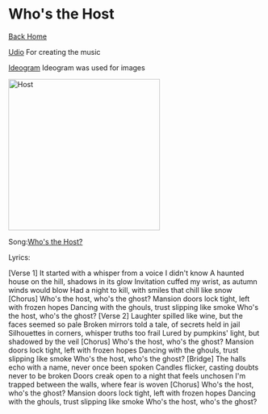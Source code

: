 # Who's the Host

[Back Home](/)

[Udio](https://www.udio.com/home)
For creating the music

[Ideogram](https://ideogram.ai/t/explore)
Ideogram was used for images

<img src="" alt="Host" style="width:300px;"/>

Song:[Who's the Host?](https://drive.google.com/file/d/1k7ivM8JUdxGmrDJJbnSx1HHedpGlgw0I/view?usp=drive_link)

Lyrics:


[Verse 1]
It started with a whisper from a voice I didn't know 
A haunted house on the hill, shadows in its glow
Invitation cuffed my wrist, as autumn winds would blow
Had a night to kill, with smiles that chill like snow
[Chorus]
Who's the host, who's the ghost?
Mansion doors lock tight, left with frozen hopes
Dancing with the ghouls, trust slipping like smoke 
Who's the host, who's the ghost?
[Verse 2]
Laughter spilled like wine, but the faces seemed so pale
Broken mirrors told a tale, of secrets held in jail
Silhouettes in corners, whisper truths too frail
Lured by pumpkins' light, but shadowed by the veil
[Chorus]
Who's the host, who's the ghost?
Mansion doors lock tight, left with frozen hopes
Dancing with the ghouls, trust slipping like smoke 
Who's the host, who's the ghost?
[Bridge]
The halls echo with a name, never once been spoken
Candles flicker, casting doubts never to be broken
Doors creak open to a night that feels unchosen
I'm trapped between the walls, where fear is woven
[Chorus]
Who's the host, who's the ghost?
Mansion doors lock tight, left with frozen hopes
Dancing with the ghouls, trust slipping like smoke 
Who's the host, who's the ghost?
